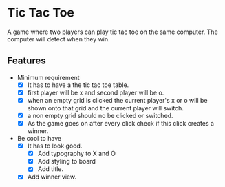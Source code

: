 # Tic Tac Toe

A game where two players can play tic tac toe on the same computer.
The computer will detect when they win.

## Features

- Minimum requirement
  - [x] It has to have a the tic tac toe table.
  - [x] first player will be x and second player will be o.
  - [x] when an empty grid is clicked the current player's x or o will be shown onto that grid and the current player will switch. 
  - [x] a non empty grid should no be clicked or switched.
  - [x] As the game goes on after every click check if this click creates a winner.

- Be cool to have
  - [x] It has to look good.
    - [x] Add typography to X and O
    - [x] Add styling to board
    - [x] Add title.
  - [x] Add winner view.
